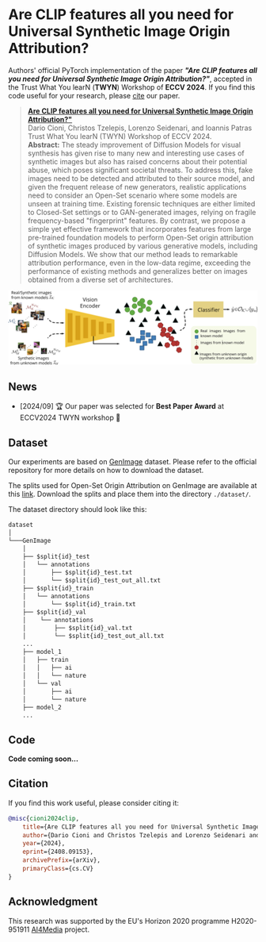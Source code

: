 # Are CLIP features all you need for Universal Synthetic Image Origin Attribution?

Authors' official PyTorch implementation of the paper ***"Are CLIP features all you need for Universal Synthetic Image Origin Attribution?"***, accepted in the Trust What You learN (**TWYN**) Workshop of **ECCV 2024**. If you find this code useful for your research, please [cite](#citation) our paper.

> [**Are CLIP features all you need for Universal Synthetic Image Origin Attribution?"**](http://arxiv.org/abs/2408.09153) <br>Dario Cioni, Christos Tzelepis,  Lorenzo Seidenari, and  Ioannis Patras<br>
> Trust What You learN (TWYN) Workshop of ECCV 2024.<br>
> **Abstract:** The steady improvement of Diffusion Models for visual synthesis has given rise to many new and interesting use cases of synthetic images but also has raised concerns about their potential abuse, which poses significant societal threats. To address this, fake images need to be detected and attributed to their source model, and given the frequent release of new generators, realistic applications need to consider an Open-Set scenario where some models are unseen at training time. Existing forensic techniques are either limited to Closed-Set settings or to GAN-generated images, relying on fragile frequency-based "fingerprint" features. By contrast, we propose a simple yet effective framework that incorporates features from large pre-trained foundation models to perform Open-Set origin attribution of synthetic images produced by various generative models, including Diffusion Models. We show that our method leads to remarkable attribution performance, even in the low-data regime, exceeding the performance of existing methods and generalizes better on images obtained from a diverse set of architectures.

![alt text](figs/overview.png)

## News

- [2024/09] 🏆 Our paper was selected for **Best Paper Award** at ECCV2024 TWYN workshop 🎉

## Dataset

Our experiments are based on [GenImage](https://github.com/GenImage-Dataset/GenImage) dataset. Please refer to the official repository for more details on how to download the dataset.

The splits used for Open-Set Origin Attribution on GenImage are available at this [link](https://drive.google.com/drive/folders/1Pjt1JOpCvuMOT_EdVW9WDYLj0XmfIXTq?usp=sharing). Download the splits and place them into the directory `./dataset/`.

The dataset directory should look like this:
```
dataset
│
└───GenImage
    │
    ├── $split{id}_test
    │   └── annotations
    │       ├── $split{id}_test.txt
    │       └── $split{id}_test_out_all.txt
    ├── $split{id}_train
    │   └── annotations
    │       └── $split{id}_train.txt
    ├── $split{id}_val
    │    └── annotations
    │        ├── $split{id}_val.txt
    │        └── $split{id}_test_out_all.txt
    ...
    ├── model_1
    │   ├── train
    │   │   ├── ai
    │   │   └── nature
    │   └── val
    │       ├── ai
    │       └── nature
    ├── model_2
    ...
```

## Code

**Code coming soon...**



## Citation

If you find this work useful, please consider citing it:
```bibtex
@misc{cioni2024clip,
    title={Are CLIP features all you need for Universal Synthetic Image Origin Attribution?},
    author={Dario Cioni and Christos Tzelepis and Lorenzo Seidenari and Ioannis Patras},
    year={2024},
    eprint={2408.09153},
    archivePrefix={arXiv},
    primaryClass={cs.CV}
}
```

## Acknowledgment

This research was supported by the EU's Horizon 2020 programme H2020-951911 [AI4Media](https://www.ai4media.eu/) project.
